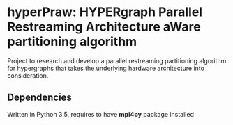 # hyperPraw: HYPERgraph Parallel Restreaming Architecture aWare partitioning algorithm

Project to research and develop a parallel restreaming partitioning algorithm for hypergraphs that takes the underlying hardware architecture  into consideration. 

## Dependencies

Written in Python 3.5, requires to have __mpi4py__ package installed
